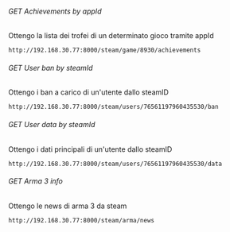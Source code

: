 ###### GET Achievements by appId

Ottengo la lista dei trofei di un determinato gioco tramite appId

```
http://192.168.30.77:8000/steam/game/8930/achievements
```

###### GET User ban by steamId

Ottengo i ban a carico di un'utente dallo steamID

```
http://192.168.30.77:8000/steam/users/76561197960435530/ban
```

###### GET User data by steamId

Ottengo i dati principali di un'utente dallo steamID

```
http://192.168.30.77:8000/steam/users/76561197960435530/data
```

###### GET Arma 3 info

Ottengo le news di arma 3 da steam

```
http://192.168.30.77:8000/steam/arma/news
```